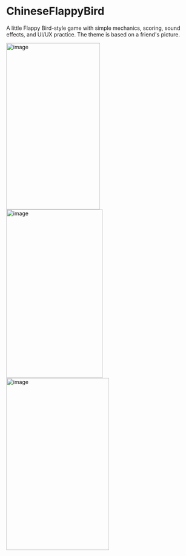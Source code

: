 # ChineseFlappyBird

A little Flappy Bird-style game with simple mechanics, scoring, sound effects, and UI/UX practice.
The theme is based on a friend's picture.


<img width="247" height="438" alt="image" src="https://github.com/user-attachments/assets/cb849ff5-960d-4538-a131-84a0d6f7e0bc" />


<img width="254" height="444" alt="image" src="https://github.com/user-attachments/assets/f6158138-4640-4bb6-9570-4d7ac4952979" />


<img width="271" height="453" alt="image" src="https://github.com/user-attachments/assets/e08ff797-e961-4b2e-bc26-cbc8d52e712b" />
